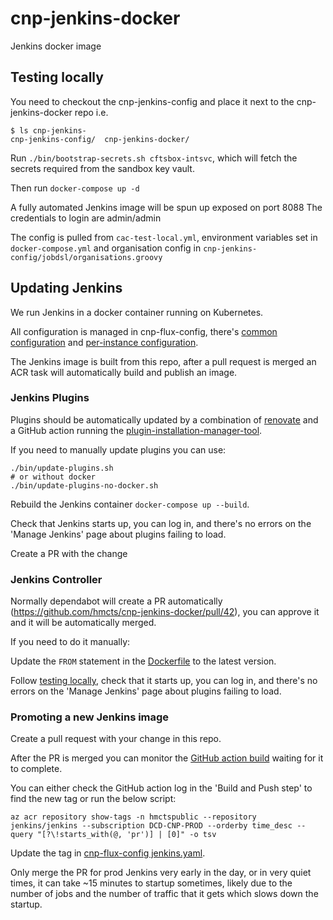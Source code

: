 # cnp-jenkins-docker
Jenkins docker image

## Testing locally
You need to checkout the cnp-jenkins-config and place it next to the cnp-jenkins-docker repo
i.e.
```
$ ls cnp-jenkins-
cnp-jenkins-config/  cnp-jenkins-docker/
```
Run `./bin/bootstrap-secrets.sh cftsbox-intsvc`, which will fetch the secrets required from the sandbox key vault.

Then run `docker-compose up -d`

A fully automated Jenkins image will be spun up exposed on port 8088 The credentials to login are admin/admin

The config is pulled from `cac-test-local.yml`, environment variables set in `docker-compose.yml` and organisation config in `cnp-jenkins-config/jobdsl/organisations.groovy`

## Updating Jenkins

We run Jenkins in a docker container running on Kubernetes.

All configuration is managed in cnp-flux-config, there's [common configuration](https://github.com/hmcts/cnp-flux-config/blob/master/apps/jenkins/jenkins/jenkins.yaml) and [per-instance configuration](https://github.com/hmcts/cnp-flux-config/blob/master/apps/jenkins/jenkins/ptl-intsvc/jenkins.yaml).

The Jenkins image is built from this repo, after a pull request is merged
an ACR task will automatically build and publish an image.

### Jenkins Plugins

Plugins should be automatically updated by a combination of [renovate](https://docs.renovatebot.com/modules/manager/jenkins/) and
a GitHub action running the [plugin-installation-manager-tool](https://github.com/jenkinsci/plugin-installation-manager-tool).

If you need to manually update plugins you can use:
```command
./bin/update-plugins.sh
# or without docker
./bin/update-plugins-no-docker.sh
```

Rebuild the Jenkins container `docker-compose up --build`.

Check that Jenkins starts up, you can log in, and there's no errors on the 'Manage Jenkins' page about plugins failing to load.

Create a PR with the change

### Jenkins Controller

Normally dependabot will create a PR automatically (https://github.com/hmcts/cnp-jenkins-docker/pull/42), you can approve it and it will be automatically merged.

If you need to do it manually:

Update the `FROM` statement in the [Dockerfile](https://github.com/hmcts/cnp-jenkins-docker/blob/master/jenkins/Dockerfile) to the latest version.

Follow [testing locally](#testing-locally),
check that it starts up, you can log in, and there's no errors on the 'Manage Jenkins' page about plugins failing to load.

### Promoting a new Jenkins image

Create a pull request with your change in this repo.

After the PR is merged you can monitor the [GitHub action build](https://github.com/hmcts/cnp-jenkins-docker/actions) waiting for it to complete.

You can either check the GitHub action log in the 'Build and Push step' to find the new tag or run the below script:
```shell
az acr repository show-tags -n hmctspublic --repository jenkins/jenkins --subscription DCD-CNP-PROD --orderby time_desc --query "[?\!starts_with(@, 'pr')] | [0]" -o tsv
```

Update the tag in [cnp-flux-config jenkins.yaml](https://github.com/hmcts/cnp-flux-config/blob/master/apps/jenkins/jenkins/jenkins.yaml#L15).

Only merge the PR for prod Jenkins very early in the day, or in very quiet times, it can take ~15 minutes to startup sometimes,
likely due to the number of jobs and the number of traffic that it gets which slows down the startup.
